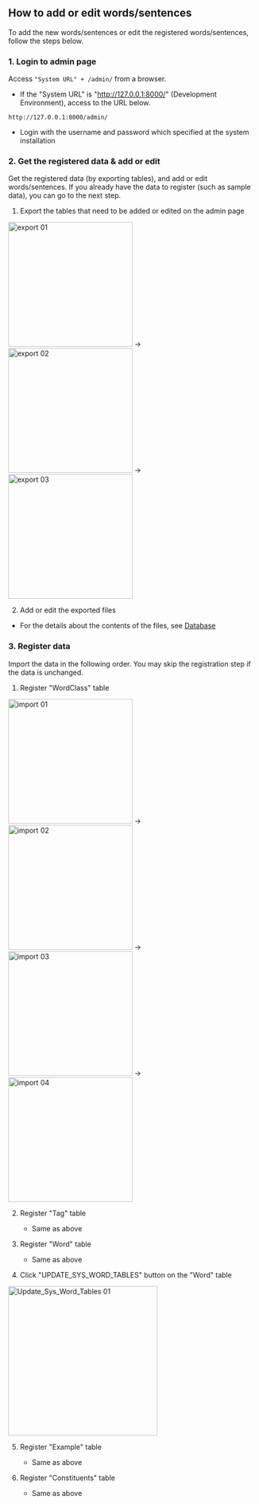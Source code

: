 ## How to add or edit words/sentences
To add the new words/sentences or edit the registered words/sentences, follow the steps below.

### 1. Login to admin page
Access `"System URL" + /admin/` from a browser.

- If the "System URL" is "http://127.0.0.1:8000/" (Development Environment), access to the URL below.
```
http://127.0.0.1:8000/admin/
```
- Login with the username and password which specified at the system installation


### 2. Get the registered data & add or edit
Get the registered data (by exporting tables), and add or edit words/sentences.
If you already have the data to register (such as sample data), you can go to the next step.

1. Export the tables that need to be added or edited on the admin page

<img src ="https://user-images.githubusercontent.com/42882840/80270765-ed9fbe00-86f5-11ea-9b75-14d4c7edd064.png" alt="export 01" width="250"> → <img src ="https://user-images.githubusercontent.com/42882840/80270767-ee385480-86f5-11ea-92fb-ca19a18f074b.png" alt="export 02" width="250"> → <img src ="https://user-images.githubusercontent.com/42882840/80270768-eed0eb00-86f5-11ea-8ac0-a9a67df2058a.png" alt="export 03" width="250">


2. Add or edit the exported files
- For the details about the contents of the files, see [Database](./database.md)


### 3. Register data
Import the data in the following order.
You may skip the registration step if the data is unchanged.

1. Register "WordClass" table

<img src ="https://user-images.githubusercontent.com/42882840/80270793-0e681380-86f6-11ea-8804-5045e35f0fd3.png" alt="import 01" width="250"> → <img src ="https://user-images.githubusercontent.com/42882840/80270795-0f00aa00-86f6-11ea-8e47-b45a8a7bfc63.png" alt="import 02" width="250"> → <img src ="https://user-images.githubusercontent.com/42882840/80270796-0f994080-86f6-11ea-8e60-13772c2a17f1.png" alt="import 03" width="250"> → <img src ="https://user-images.githubusercontent.com/42882840/80270797-0f994080-86f6-11ea-9669-30d2d01bcceb.png" alt="import 04" width="250">

2. Register "Tag" table
    * Same as above

3. Register "Word" table
    * Same as above

4. Click "UPDATE_SYS_WORD_TABLES" button on the "Word" table

<img src ="https://user-images.githubusercontent.com/42882840/80270814-39eafe00-86f6-11ea-9a9a-c37c644de894.png" alt="Update_Sys_Word_Tables 01" width="300">

5. Register "Example" table
    * Same as above

6. Register "Constituents" table
    * Same as above
